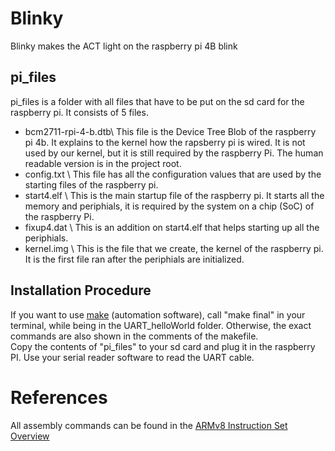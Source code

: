 # Blinky
Blinky makes the ACT light on the raspberry pi 4B blink

## pi_files
pi_files is a folder with all files that have to be put on the sd card for the raspberry pi. It consists of 5 files.
- bcm2711-rpi-4-b.dtb\\
    This file is the Device Tree Blob of the raspberry pi 4b. It explains to the kernel how the rapsberry pi is wired. It is not used by our kernel, but it is 
    still required by the raspberry Pi. The human readable version is in the project root. 
- config.txt \\
    This file has all the configuration values that are used by the starting files of the raspberry pi.
- start4.elf \\
    This is the main startup file of the raspberry pi. It starts all the memory and periphials, it is required by the system on a chip (SoC) of the raspberry Pi.
- fixup4.dat \\
    This is an addition on start4.elf that helps starting up all the periphials.
- kernel.img \\
    This is the file that we create, the kernel of the raspberry pi. It is the first file ran after the periphials are initialized. 


## Installation Procedure
If you want to use <a href="https://www.gnu.org/software/make">make</a> (automation software), call "make final" in your terminal, while being in the UART_helloWorld folder.
Otherwise, the exact commands are also shown in the comments of the makefile.  
Copy the contents of "pi_files" to your sd card and plug it in the raspberry PI.
Use your serial reader software to read the UART cable. 

# References
All assembly commands can be found in the <a href="https://www.cs.princeton.edu/courses/archive/spr19/cos217/reading/ArmInstructionSetOverview.pdf"> ARMv8 Instruction Set Overview </a>

